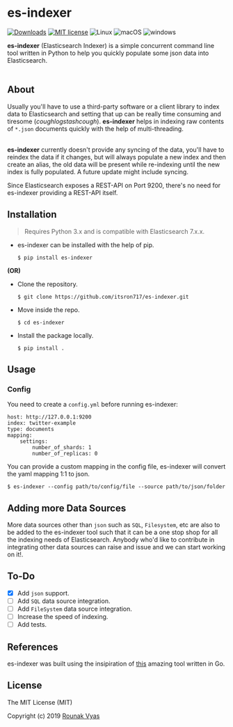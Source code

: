 # es-indexer
[![Downloads](https://static.pepy.tech/badge/es-indexer)](https://pepy.tech/project/es-indexer)
[![MIT license](https://img.shields.io/badge/License-MIT-blue.svg)](https://lbesson.mit-license.org/)
![Linux](https://img.shields.io/badge/Supports-Linux-green.svg)
![macOS](https://img.shields.io/badge/Supports-macOS-green.svg)
![windows](https://img.shields.io/badge/Supports-windows-green.svg)

**es-indexer** (Elasticsearch Indexer) is a simple concurrent command line tool written in Python to help you quickly populate some json data into Elasticsearch. <br><br>

## About

Usually you'll have to use a third-party software or a client library to index data to Elasticsearch and setting that up can be really time consuming and tiresome (*cough*_logstash_*cough*). **es-indexer** helps in indexing raw contents of `*.json` documents quickly with the help of multi-threading. <br><br>

**es-indexer** currently doesn't provide any syncing of the data, you'll have to reindex the data if it changes, but will always populate a new index and then create an alias, the old data will be present while re-indexing until the new index is fully populated. A future update might include syncing. <br>

Since Elasticsearch exposes a REST-API on Port 9200, there's no need for es-indexer providing a REST-API itself.

## Installation

> Requires Python 3.x and is compatible with Elasticsearch 7.x.x.

* es-indexer can be installed with the help of pip.
  ```
  $ pip install es-indexer
  ```
**(OR)**

* Clone the repository.
  ```
  $ git clone https://github.com/itsron717/es-indexer.git
  ```

* Move inside the repo.
  ```
  $ cd es-indexer
  ```

* Install the package locally.
  ```
  $ pip install .
  ```

## Usage
### Config
You need to create a `config.yml` before running es-indexer:

    host: http://127.0.0.1:9200
    index: twitter-example
    type: documents
    mapping:
        settings:
            number_of_shards: 1
            number_of_replicas: 0
            
You can provide a custom mapping in the config file, es-indexer will convert the yaml mapping 1:1 to json.
```
$ es-indexer --config path/to/config/file --source path/to/json/folder
```

## Adding more Data Sources
More data sources other than `json` such as `SQL`, `Filesystem`, etc are also to be added to the es-indexer tool such that it can be a one stop shop for all the indexing needs of Elasticsearch. Anybody who'd like to contribute in integrating other data sources can raise and issue and we can start working on it!. 

## To-Do
- [x] Add `json` support.
- [ ] Add `SQL` data source integration.
- [ ] Add `FileSystem` data source integration.
- [ ] Increase the speed of indexing.
- [ ] Add tests.

## References

es-indexer was built using the insipiration of [this](https://github.com/arkste/elsi) amazing tool written in Go.

## License
 
The MIT License (MIT)

Copyright (c) 2019 [Rounak Vyas](https://www.linkedin.com/in/itsron143/)
